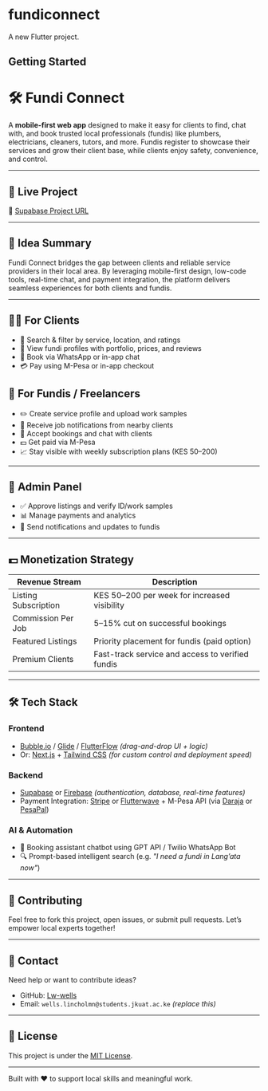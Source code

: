 # fundiconnect

A new Flutter project.

## Getting Started

# 🛠️ Fundi Connect

A **mobile-first web app** designed to make it easy for clients to find, chat with, and book trusted local professionals (fundis) like plumbers, electricians, cleaners, tutors, and more. Fundis register to showcase their services and grow their client base, while clients enjoy safety, convenience, and control.

---

## 🚀 Live Project

🔗 [Supabase Project URL](https://fcppairznxuunrkhoijp.supabase.co)

---

## 🧠 Idea Summary

Fundi Connect bridges the gap between clients and reliable service providers in their local area. By leveraging mobile-first design, low-code tools, real-time chat, and payment integration, the platform delivers seamless experiences for both clients and fundis.

---

## 🧑‍💼 For Clients

- 🔎 Search & filter by service, location, and ratings
- 👀 View fundi profiles with portfolio, prices, and reviews
- 💬 Book via WhatsApp or in-app chat
- 💳 Pay using M-Pesa or in-app checkout

## 🧰 For Fundis / Freelancers

- ✏️ Create service profile and upload work samples
- 🔔 Receive job notifications from nearby clients
- 🤝 Accept bookings and chat with clients
- 💵 Get paid via M-Pesa
- 📈 Stay visible with weekly subscription plans (KES 50–200)

---

## 🔐 Admin Panel

- ✅ Approve listings and verify ID/work samples
- 📊 Manage payments and analytics
- 📣 Send notifications and updates to fundis

---

## 💵 Monetization Strategy

| Revenue Stream         | Description                                         |
|------------------------|-----------------------------------------------------|
| Listing Subscription   | KES 50–200 per week for increased visibility        |
| Commission Per Job     | 5–15% cut on successful bookings                    |
| Featured Listings      | Priority placement for fundis (paid option)        |
| Premium Clients        | Fast-track service and access to verified fundis   |

---

## 🛠️ Tech Stack

### Frontend
- [Bubble.io](https://bubble.io) / [Glide](https://www.glideapps.com) / [FlutterFlow](https://flutterflow.io) *(drag-and-drop UI + logic)*
- Or: [Next.js](https://nextjs.org) + [Tailwind CSS](https://tailwindcss.com) *(for custom control and deployment speed)*

### Backend
- [Supabase](https://supabase.com) or [Firebase](https://firebase.google.com) *(authentication, database, real-time features)*
- Payment Integration: [Stripe](https://stripe.com) or [Flutterwave](https://www.flutterwave.com) + M-Pesa API (via [Daraja](https://developer.safaricom.co.ke/daraja) or [PesaPal](https://www.pesapal.com))

### AI & Automation
- 🤖 Booking assistant chatbot using GPT API / Twilio WhatsApp Bot
- 🔍 Prompt-based intelligent search (e.g. _"I need a fundi in Lang’ata now"_)

---

## 📌 Contributing

Feel free to fork this project, open issues, or submit pull requests. Let’s empower local experts together!

---

## 💬 Contact

Need help or want to contribute ideas?

- GitHub: [Lw-wells](https://github.com/Lw-wells)
- Email: `wells.lincholmn@students.jkuat.ac.ke` *(replace this)*

---

## 🧭 License

This project is under the [MIT License](LICENSE).

---

Built with ❤️ to support local skills and meaningful work.
